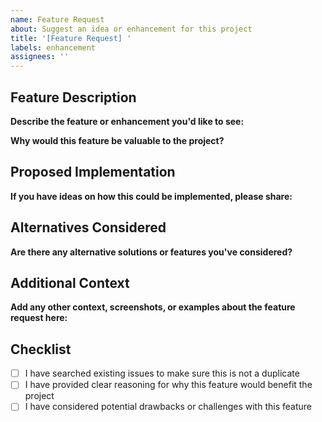 ```yaml
---
name: Feature Request
about: Suggest an idea or enhancement for this project
title: '[Feature Request] '
labels: enhancement
assignees: ''
---
```


## Feature Description

**Describe the feature or enhancement you'd like to see:**

**Why would this feature be valuable to the project?**

## Proposed Implementation

**If you have ideas on how this could be implemented, please share:**

## Alternatives Considered

**Are there any alternative solutions or features you've considered?**

## Additional Context

**Add any other context, screenshots, or examples about the feature request here:**

## Checklist

- [ ] I have searched existing issues to make sure this is not a duplicate
- [ ] I have provided clear reasoning for why this feature would benefit the project
- [ ] I have considered potential drawbacks or challenges with this feature

